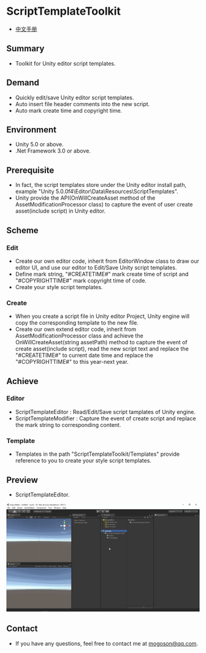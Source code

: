 ﻿# ScriptTemplateToolkit
- [中文手册](./README_ZH.md)

## Summary
- Toolkit for Unity editor script templates. 

## Demand
- Quickly edit/save Unity editor script templates.
- Auto insert file header comments into the new script.
- Auto mark create time and copyright time.

## Environment
- Unity 5.0 or above.
- .Net Framework 3.0 or above.

## Prerequisite
- In fact, the script templates store under the Unity editor install path,
  example "Unity 5.0.0f4\Editor\Data\Resources\ScriptTemplates".
- Unity provide the API(OnWillCreateAsset method of the AssetModificationProcessor class)
  to capture the event of user create asset(include script) in Unity editor.

## Scheme
### Edit
- Create our own editor code, inherit from EditorWindow class to draw our editor UI,
  and use our editor to Edit/Save Unity script templates.
- Define mark string, "#CREATETIME#" mark create time of script and "#COPYRIGHTTIME#"
  mark copyright time of code.
- Create your style script templates.

### Create
- When you create a script file in Unity editor Project, Unity engine will copy the
  corresponding template to the new file.
- Create our own extend editor code, inherit from AssetModificationProcessor class and
  achieve the OnWillCreateAsset(string assetPath) method to capture the event of create
  asset(include script), read the new script text and replace the "#CREATETIME#" to current
  date time and replace the "#COPYRIGHTTIME#" to this year-next year.

## Achieve
### Editor
- ScriptTemplateEditor : Read/Edit/Save script tamplates of Unity engine.
- ScriptTemplateModifier : Capture the event of create script and replace the mark string
  to corresponding content.

### Template
- Templates in the path "ScriptTemplateToolkit/Templates" provide reference to you to create
  your style script templates.

## Preview
- ScriptTemplateEditor.

![ScriptTemplateEditor](./Attachments/README_Image/ScriptTemplateEditor.gif)

## Contact
- If you have any questions, feel free to contact me at mogoson@qq.com.